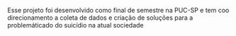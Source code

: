 Esse projeto foi desenvolvido como final de semestre na PUC-SP e tem coo direcionamento a coleta de dados e criação de soluções para a 
problemáticado do suicídio na atual sociedade 

